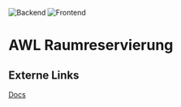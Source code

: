 ![Backend](https://github.com/OliverFIda/awl-raumreservierung/actions/workflows/dotnet.yml/badge.svg) ![Frontend](https://github.com/OliverFIda/awl-raumreservierung/actions/workflows/node.js.yml/badge.svg)

# AWL Raumreservierung

## Externe Links
[Docs](https://docs.google.com/document/d/1yFLb9UwPgYYa2a2gGrLfB_v9J45jA6UmWk_05IXTOz0/edit?usp=sharing)
